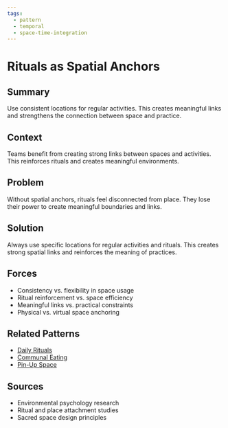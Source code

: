 ```yaml
---
tags:
  - pattern
  - temporal
  - space-time-integration
---
```

# Rituals as Spatial Anchors

## Summary
Use consistent locations for regular activities. This creates meaningful links and strengthens the connection between space and practice.

## Context
Teams benefit from creating strong links between spaces and activities. This reinforces rituals and creates meaningful environments.

## Problem
Without spatial anchors, rituals feel disconnected from place. They lose their power to create meaningful boundaries and links.

## Solution
Always use specific locations for regular activities and rituals. This creates strong spatial links and reinforces the meaning of practices.

## Forces
- Consistency vs. flexibility in space usage
- Ritual reinforcement vs. space efficiency
- Meaningful links vs. practical constraints
- Physical vs. virtual space anchoring

## Related Patterns
- [Daily Rituals](daily-rituals.md)
- [Communal Eating](communal-eating.md)
- [Pin-Up Space](../cross-disciplinary/pin-up-space.md)

## Sources
- Environmental psychology research
- Ritual and place attachment studies
- Sacred space design principles